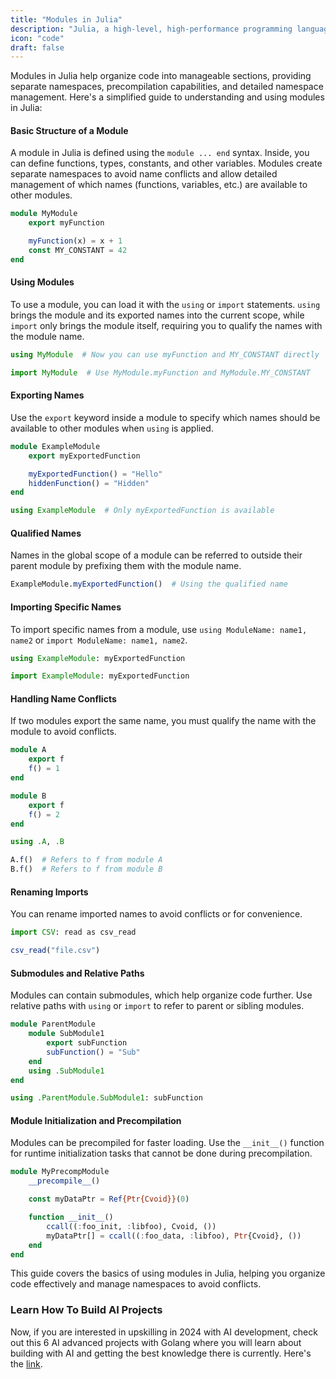 ```yaml
---
title: "Modules in Julia"
description: "Julia, a high-level, high-performance programming language, is designed for technical computing"
icon: "code"
draft: false
---
```


Modules in Julia help organize code into manageable sections, providing separate namespaces, precompilation capabilities, and detailed namespace management. Here's a simplified guide to understanding and using modules in Julia:

#### Basic Structure of a Module

A module in Julia is defined using the `module ... end` syntax. Inside, you can define functions, types, constants, and other variables. Modules create separate namespaces to avoid name conflicts and allow detailed management of which names (functions, variables, etc.) are available to other modules.

```julia
module MyModule
    export myFunction

    myFunction(x) = x + 1
    const MY_CONSTANT = 42
end
```

#### Using Modules

To use a module, you can load it with the `using` or `import` statements. `using` brings the module and its exported names into the current scope, while `import` only brings the module itself, requiring you to qualify the names with the module name.

```julia
using MyModule  # Now you can use myFunction and MY_CONSTANT directly

import MyModule  # Use MyModule.myFunction and MyModule.MY_CONSTANT
```

#### Exporting Names

Use the `export` keyword inside a module to specify which names should be available to other modules when `using` is applied.

```julia
module ExampleModule
    export myExportedFunction

    myExportedFunction() = "Hello"
    hiddenFunction() = "Hidden"
end

using ExampleModule  # Only myExportedFunction is available
```

#### Qualified Names

Names in the global scope of a module can be referred to outside their parent module by prefixing them with the module name.

```julia
ExampleModule.myExportedFunction()  # Using the qualified name
```

#### Importing Specific Names

To import specific names from a module, use `using ModuleName: name1, name2` or `import ModuleName: name1, name2`.

```julia
using ExampleModule: myExportedFunction

import ExampleModule: myExportedFunction
```

#### Handling Name Conflicts

If two modules export the same name, you must qualify the name with the module to avoid conflicts.

```julia
module A
    export f
    f() = 1
end

module B
    export f
    f() = 2
end

using .A, .B

A.f()  # Refers to f from module A
B.f()  # Refers to f from module B
```

#### Renaming Imports

You can rename imported names to avoid conflicts or for convenience.

```julia
import CSV: read as csv_read

csv_read("file.csv")
```

#### Submodules and Relative Paths

Modules can contain submodules, which help organize code further. Use relative paths with `using` or `import` to refer to parent or sibling modules.

```julia
module ParentModule
    module SubModule1
        export subFunction
        subFunction() = "Sub"
    end
    using .SubModule1
end

using .ParentModule.SubModule1: subFunction
```

#### Module Initialization and Precompilation

Modules can be precompiled for faster loading. Use the `__init__()` function for runtime initialization tasks that cannot be done during precompilation.

```julia
module MyPrecompModule
    __precompile__()

    const myDataPtr = Ref{Ptr{Cvoid}}(0)

    function __init__()
        ccall((:foo_init, :libfoo), Cvoid, ())
        myDataPtr[] = ccall((:foo_data, :libfoo), Ptr{Cvoid}, ())
    end
end
```

This guide covers the basics of using modules in Julia, helping you organize code effectively and manage namespaces to avoid conflicts.

### Learn How To Build AI Projects

Now, if you are interested in upskilling in 2024 with AI development, check out this 6 AI advanced projects with Golang where you will learn about building with AI and getting the best knowledge there is currently. Here's the [link](https://akhilsharmatech.gumroad.com/l/zgxqq).
